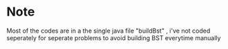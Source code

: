 # Note

Most of the codes are in a the single java file "buildBst" , i've not coded seperately for seperate problems to avoid building BST everytime manually